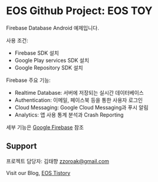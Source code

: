 # EOS Github Project: EOS TOY

Firebase Database Android 예제입니다.

사용 조건:
- Firebase SDK 설치
- Google Play services SDK 설치
- Google Repository SDK 설치

Firebase 주요 기능:
- Realtime Database: 서버에 저장되는 실시간 데이터베이스
- Authentication: 이메일, 페이스북 등을 통한 사용자 로그인
- Cloud Messaging: Google Cloud Messaging과 푸시 알림
- Analytics: 앱 사용 통계 분석과 Crash Reporting

세부 기능은 [Google Firebase](https://firebase.google.com) 참조

## Support
프로젝트 담당자: 김태향 zzoroak@gmail.com

Visit our Blog, [EOS Tistory](http://hyu-eos.tistory.com)
